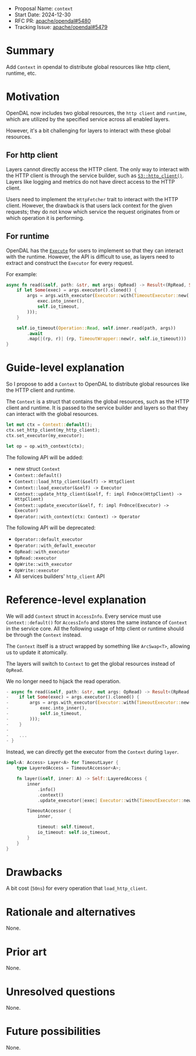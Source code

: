 - Proposal Name: `context`
- Start Date: 2024-12-30
- RFC PR: [apache/opendal#5480](https://github.com/apache/opendal/pull/5480)
- Tracking Issue: [apache/opendal#5479](https://github.com/apache/opendal/issues/5479)

# Summary

Add `Context` in opendal to distribute global resources like http client, runtime, etc.

# Motivation

OpenDAL now includes two global resources, the `http client` and `runtime`, which are utilized by the specified service across all enabled layers.

However, it's a bit challenging for layers to interact with these global resources.

## For http client

Layers cannot directly access the HTTP client. The only way to interact with the HTTP client is through the service builder, such as [`S3::http_client()`](https://docs.rs/opendal/latest/opendal/services/struct.S3.html#method.http_client). Layers like logging and metrics do not have direct access to the HTTP client.

Users need to implement the `HttpFetcher` trait to interact with the HTTP client. However, the drawback is that users lack context for the given requests; they do not know which service the request originates from or which operation it is performing.

## For runtime

OpenDAL has the [`Execute`](https://docs.rs/opendal/latest/opendal/trait.Execute.html) for users to implement so that they can interact with the runtime. However, the API is difficult to use, as layers need to extract and construct the `Executor` for every request.

For example:

```rust
async fn read(&self, path: &str, mut args: OpRead) -> Result<(RpRead, Self::Reader)> {
    if let Some(exec) = args.executor().cloned() {
        args = args.with_executor(Executor::with(TimeoutExecutor::new(
            exec.into_inner(),
            self.io_timeout,
        )));
    }

    self.io_timeout(Operation::Read, self.inner.read(path, args))
        .await
        .map(|(rp, r)| (rp, TimeoutWrapper::new(r, self.io_timeout)))
}
```

# Guide-level explanation

So I propose to add a `Context` to OpenDAL to distribute global resources like the HTTP client and runtime.

The `Context` is a struct that contains the global resources, such as the HTTP client and runtime. It is passed to the service builder and layers so that they can interact with the global resources.

```rust
let mut ctx = Context::default();
ctx.set_http_client(my_http_client);
ctx.set_executor(my_executor);

let op = op.with_context(ctx);
```

The following API will be added:

- new struct `Context`
- `Context::default()`
- `Context::load_http_client(&self) -> HttpClient`
- `Context::load_executor(&self) -> Executor`
- `Context::update_http_client(&self, f: impl FnOnce(HttpClient) -> HttpClient)`
- `Context::update_executor(&self, f: impl FnOnce(Executor) -> Executor)`
- `Operator::with_context(ctx: Context) -> Operator`

The following API will be deprecated:

- `Operator::default_executor`
- `Operator::with_default_executor`
- `OpRead::with_executor`
- `OpRead::executor`
- `OpWrite::with_executor`
- `OpWrite::executor`
- All services builders' `http_client` API

# Reference-level explanation

We will add `Context` struct in `AccessInfo`. Every service must use `Context::default()` for `AccessInfo` and stores the same instance of `Context` in the service core. All the following usage of http client or runtime should be through the `Context` instead.

The `Context` itself is a struct wrapped by something like `ArcSwap<T>`, allowing us to update it atomically.

The layers will switch to `Context` to get the global resources instead of `OpRead`.

We no longer need to hijack the read operation.

```rust
- async fn read(&self, path: &str, mut args: OpRead) -> Result<(RpRead, Self::Reader)> {
-    if let Some(exec) = args.executor().cloned() {
-        args = args.with_executor(Executor::with(TimeoutExecutor::new(
-            exec.into_inner(),
-            self.io_timeout,
-        )));
-    }
-    
-    ...
- }
```

Instead, we can directly get the executor from the `Context` during `layer`.

```rust
impl<A: Access> Layer<A> for TimeoutLayer {
    type LayeredAccess = TimeoutAccessor<A>;

    fn layer(&self, inner: A) -> Self::LayeredAccess {
        inner
            .info()
            .context()
            .update_executor(|exec| Executor::with(TimeoutExecutor::new(exec, self.io_timeout)));

        TimeoutAccessor {
            inner,

            timeout: self.timeout,
            io_timeout: self.io_timeout,
        }
    }
}
```

# Drawbacks

A bit cost (`50ns`) for every operation that `load_http_client`.

# Rationale and alternatives

None.

# Prior art

None.

# Unresolved questions

None.

# Future possibilities

None.
